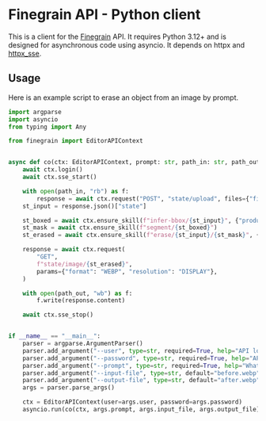 # Finegrain API - Python client

This is a client for the [Finegrain](https://finegrain.ai) API. It requires Python 3.12+ and is designed for asynchronous code using asyncio. It depends on httpx and [httpx_sse](https://github.com/florimondmanca/httpx-sse).

## Usage

Here is an example script to erase an object from an image by prompt.

```py
import argparse
import asyncio
from typing import Any

from finegrain import EditorAPIContext


async def co(ctx: EditorAPIContext, prompt: str, path_in: str, path_out: str) -> None:
    await ctx.login()
    await ctx.sse_start()

    with open(path_in, "rb") as f:
        response = await ctx.request("POST", "state/upload", files={"file": f})
    st_input = response.json()["state"]

    st_boxed = await ctx.ensure_skill(f"infer-bbox/{st_input}", {"product_name": prompt})
    st_mask = await ctx.ensure_skill(f"segment/{st_boxed}")
    st_erased = await ctx.ensure_skill(f"erase/{st_input}/{st_mask}", {"mode": "free"})

    response = await ctx.request(
        "GET",
        f"state/image/{st_erased}",
        params={"format": "WEBP", "resolution": "DISPLAY"},
    )

    with open(path_out, "wb") as f:
        f.write(response.content)

    await ctx.sse_stop()


if __name__ == "__main__":
    parser = argparse.ArgumentParser()
    parser.add_argument("--user", type=str, required=True, help="API login")
    parser.add_argument("--password", type=str, required=True, help="API password")
    parser.add_argument("--prompt", type=str, required=True, help="What to remove?")
    parser.add_argument("--input-file", type=str, default="before.webp", help="Input file path")
    parser.add_argument("--output-file", type=str, default="after.webp", help="Output file path")
    args = parser.parse_args()

    ctx = EditorAPIContext(user=args.user, password=args.password)
    asyncio.run(co(ctx, args.prompt, args.input_file, args.output_file))
```

